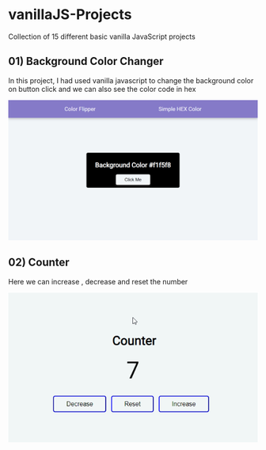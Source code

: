 # vanillaJS-Projects

Collection of 15 different basic vanilla JavaScript projects

## 01) Background Color Changer

<p>In this project, I had used vanilla javascript to change the background color on button click and we can also see the color code in hex</p>
<img src="./img/01.png" alt="project 01" />

## 02) Counter

<p>Here we can increase , decrease and reset the number</p>
<img src="./img/02.png" alt="project 01" />
